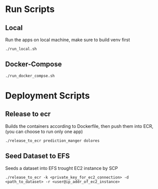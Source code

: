# Run Scripts
## Local
Run the apps on local machine, make sure to build venv first
```
./run_local.sh
```
## Docker-Compose
```
./run_docker_compse.sh
```

# Deployment Scripts
## Release to ecr
Builds the containers according to Dockerfile, then push them into ECR,
(you can choose to run only one app)
```
./release_to_ecr prediction_manger dolores
```
## Seed Dataset to EFS
Seeds a dataset into EFS trought EC2 instance by SCP
```
./release_to_ecr -k <private_key_for_ec2_connection> -d <path_to_dataset> -r <user@ip_addr_of_ec2_instance> 
```
